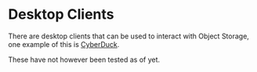 # Desktop Clients

There are desktop clients that can be used to interact with Object Storage, one
example of this is [CyberDuck](https://cyberduck.io/).

These have not however been tested as of yet.
